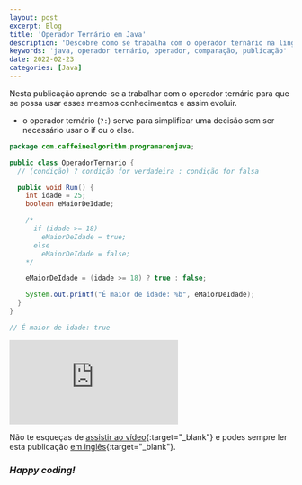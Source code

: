 ```yaml
---
layout: post
excerpt: Blog
title: 'Operador Ternário em Java'
description: 'Descobre como se trabalha com o operador ternário na linguagem de programação Java. Obtém respostas às tuas dúvidas com a teoria e os exemplos apresentados.'
keywords: 'java, operador ternário, operador, comparação, publicação'
date: 2022-02-23
categories: [Java]
---
```


Nesta publicação aprende-se a trabalhar com o operador ternário para que se possa usar esses mesmos conhecimentos e assim evoluir.

- o operador ternário (`?:`) serve para simplificar uma decisão sem ser necessário usar o if ou o else.

```java
package com.caffeinealgorithm.programaremjava;

public class OperadorTernario {
  // (condição) ? condição for verdadeira : condição for falsa

  public void Run() {
    int idade = 25;
    boolean eMaiorDeIdade;

    /*
      if (idade >= 18)
        eMaiorDeIdade = true;
      else
        eMaiorDeIdade = false;
    */

    eMaiorDeIdade = (idade >= 18) ? true : false;

    System.out.printf("É maior de idade: %b", eMaiorDeIdade);
  }
}

// É maior de idade: true
```

<div class="video-container">
  <iframe src="https://www.youtube.com/embed/rCUwMA4JHHk" frameborder="0" allowfullscreen></iframe>
</div>

Não te esqueças de [assistir ao vídeo](https://youtu.be/rCUwMA4JHHk){:target="\_blank"} e podes sempre ler esta publicação [em inglês](https://nelsonsilvadev.com/blog/20220223/ternary-operator-in-java/){:target="\_blank"}.

### _Happy coding!_
